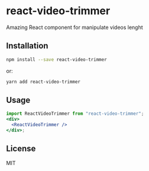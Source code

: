 # react-video-trimmer

Amazing React component for manipulate videos lenght

## Installation

```bash
npm install --save react-video-trimmer
```

or:

```bash
yarn add react-video-trimmer
```

## Usage

```jsx
import ReactVideoTrimmer from "react-video-trimmer";
<div>
  <ReactVideoTrimmer />
</div>;
```

## License

MIT
